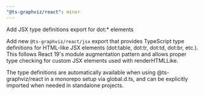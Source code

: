 ```yaml
---
"@ts-graphviz/react": minor
---
```


Add JSX type definitions export for dot:* elements

Add new `@ts-graphviz/react/jsx` export that provides TypeScript type definitions for HTML-like JSX elements (dot:table, dot:tr, dot:td, dot:br, etc.). This follows React 19's module augmentation pattern and allows proper type checking for custom JSX elements used with renderHTMLLike.

The type definitions are automatically available when using @ts-graphviz/react in a monorepo setup via global.d.ts, and can be explicitly imported when needed in standalone projects.
